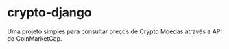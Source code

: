 # crypto-django
Uma projeto simples para consultar preços de Crypto Moedas através a API do CoinMarketCap.

